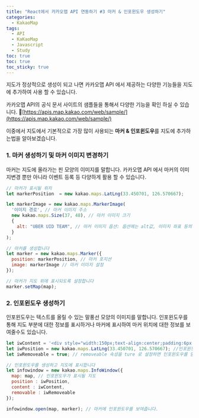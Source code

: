 ```yaml
---
title: "React에서 카카오맵 API 연동하기 #3 마커 & 인포윈도우 생성하기"
categories:
  - KakaoMap
tags:
  - API
  - KaKaoMap
  - Javascript
  - Study
toc: true
toc: true
toc_sticky: true
---
```


지도가 정상적으로 생성이 되고 나면 카카오맵 API 에서 제공하는 다양한 기능들을 지도에 추가하여 사용 할 수 있습니다.

카카오맵 API의 공식 문서 사이트의 샘플들을 통해서 다양한 기능을 확인 하실 수 있습니다.
🔗[https://apis.map.kakao.com/web/sample/](https://apis.map.kakao.com/web/sample/)

이중에서 지도에서 기본적으로 가장 많이 사용되는 **마커 & 인포윈도우**를 지도에 추가하는법을 알아보겠습니다.

### 1. 마커 생성하기 및 마커 이미지 변경하기
마커는 지도에 올라가는 핀 모양의 이미지를 말합니다. 카카오맵 API 에서 마커의 이미지변경 뿐만 아니라 이벤트 등록 등 다양하게 활용 할 수 있습니다.

```javascript
// 마커가 표시될 위치
let markerPosition  = new kakao.maps.LatLng(33.450701, 126.570667);

let markerImage = new kakao.maps.MarkerImage(
  '이미지 경로', // 마커 이미지 주소
  new kakao.maps.Size(37, 48), // 마커 이미지 크기
  {
    alt: "UBER UID TEAM", // 마커 이미지 옵션: 옵션에는 alt값, 이미지 좌표 등의 다양한 옵션들을 적용 할 수 있습니다.
  }
);

// 마커를 생성합니다
let marker = new kakao.maps.Marker({
  position: markerPosition, // 마커 포지션
  image: markerImage // 마커 이미지 설정
});

// 마커가 지도 위에 표시되도록 설정합니다
marker.setMap(map);
```

### 2. 인포윈도우 생성하기
인포윈도우는 텍스트를 올릴 수 있는 말풍선 모양의 이미지를 말합니다. 인포윈도우를 통해 지도 부분에 대한 정보를 표시하거나 마커에 표시하여 마커 위치에 대한 정보를 보여줄수도 있습니다.

```javascript
let iwContent = '<div style="width:150px;text-align:center;padding:6px 0;">텍스트</div>'; // 인포윈도우에 표출될 내용으로 HTML 문자열이나 document element가 가능합니다
let iwPosition = new kakao.maps.LatLng(33.450701, 126.570667); //인포윈도우 표시 위치입니다
let iwRemoveable = true; // removeable 속성을 ture 로 설정하면 인포윈도우를 닫을 수 있는 x버튼이 표시됩니다

// 인포윈도우를 생성하고 지도에 표시합니다
let infowindow = new kakao.maps.InfoWindow({
  map: map, // 인포윈도우가 표시될 지도
  position : iwPosition,
  content : iwContent,
  removable : iwRemoveable
});

infowindow.open(map, marker); // 마커에 인포윈도우를 보여줍니다.
```